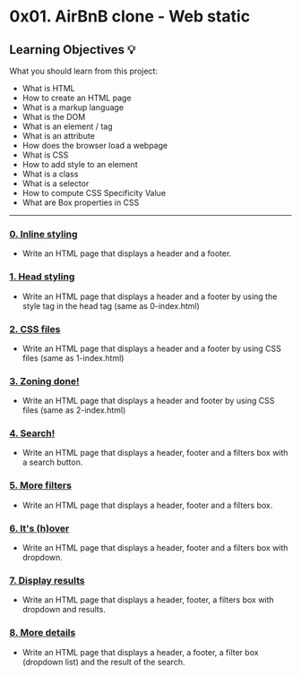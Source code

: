 
# 0x01. AirBnB clone - Web static

## Learning Objectives :bulb:
What you should learn from this project:

* What is HTML
* How to create an HTML page
* What is a markup language
* What is the DOM
* What is an element / tag
* What is an attribute
* How does the browser load a webpage
* What is CSS
* How to add style to an element
* What is a class
* What is a selector
* How to compute CSS Specificity Value
* What are Box properties in CSS

---

### [0. Inline styling](https://github.com/nyaxda/AirBnB_clone/blob/main/web_static/0-index.html)
* Write an HTML page that displays a header and a footer.


### [1. Head styling](https://github.com/nyaxda/AirBnB_clone/blob/main/web_static/1-index.html)
* Write an HTML page that displays a header and a footer by using the style tag in the head tag (same as 0-index.html)


### [2. CSS files](https://github.com/nyaxda/AirBnB_clone/blob/main/web_static/2-index.html)
* Write an HTML page that displays a header and a footer by using CSS files (same as 1-index.html)


### [3. Zoning done!](https://github.com/nyaxda/AirBnB_clone/blob/main/web_static/3-index.html)
* Write an HTML page that displays a header and footer by using CSS files (same as 2-index.html)


### [4. Search!](https://github.com/nyaxda/AirBnB_clone/blob/main/web_static/4-index.html)
* Write an HTML page that displays a header, footer and a filters box with a search button.


### [5. More filters](https://github.com/nyaxda/AirBnB_clone/blob/main/web_static/5-index.html)
* Write an HTML page that displays a header, footer and a filters box.


### [6. It's (h)over](https://github.com/nyaxda/AirBnB_clone/blob/main/web_static/6-index.html)
* Write an HTML page that displays a header, footer and a filters box with dropdown.


### [7. Display results](https://github.com/nyaxda/AirBnB_clone/blob/main/web_static/7-index.html)
* Write an HTML page that displays a header, footer, a filters box with dropdown and results.


### [8. More details](https://github.com/nyaxda/AirBnB_clone/blob/main/web_static/8-index.html)
* Write an HTML page that displays a header, a footer, a filter box (dropdown list) and the result of the search.